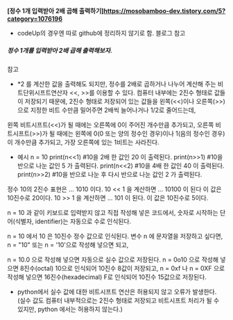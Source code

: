 **[정수 1개 입력받아 2배 곱해 출력하기]<https://mosobamboo-dev.tistory.com/5?category=1076196>**
- codeUp의 경우엔 따로 github에 정리하지 않기로 함. 블로그 참고

##### 정수 1개를 입력받아 2배 곱해 출력해보자. 

참고

- *2 를 계산한 값을 출력해도 되지만,
정수를 2배로 곱하거나 나누어 계산해 주는 비트단위시프트연산자 <<, >>를 이용할 수 있다.
컴퓨터 내부에는 2진수 형태로 값들이 저장되기 때문에,
2진수 형태로 저장되어 있는 값들을 왼쪽(<<)이나 오른쪽(>>)으로
지정한 비트 수만큼 밀어주면 2배씩 늘어나거나 1/2로 줄어드는데,

왼쪽 비트시프트(<<)가 될 때에는 오른쪽에 0이 주어진 개수만큼 추가되고,
오른쪽 비트시프트(>>)가 될 때에는 왼쪽에 0(0 또는 양의 정수인 경우)이나 1(음의 정수인 경우)이 개수만큼 추가되고,
가장 오른쪽에 있는 1비트는 사라진다.

- 예시
n = 10
print(n<<1)  #10을 2배 한 값인 20 이 출력된다.
print(n>>1)  #10을 반으로 나눈 값인 5 가 출력된다.
print(n<<2)  #10을 4배 한 값인 40 이 출력된다.
print(n>>2)  #10을 반으로 나눈 후 다시 반으로 나눈 값인 2 가 출력된다.

정수 10의 2진수 표현은 ... 1010 이다.
10 << 1 을 계산하면 ... 10100 이 된다 이 값은 10진수로 20이다.
10 >> 1 을 계산하면 ... 101 이 된다. 이 값은 10진수로 5이다.

n = 10 과 같이 키보드로 입력받지 않고 직접 작성해 넣은 코드에서, 숫자로 시작하는 단어(식별자, identifier)는 자동으로 수로 인식된다.  

n = 10 에서 10 은 10진수 정수 값으로 인식된다.
변수 n 에 문자열을 저장하고 싶다면, n = "10" 또는 n = '10'으로 작성해 넣으면 되고,

 
n = 10.0 으로 작성해 넣으면 자동으로 실수 값으로 저장된다.
n = 0o10 으로 작성해 넣으면 8진수(octal) 10으로 인식되어 10진수 8값이 저장되고,
n = 0xf 나 n = 0XF 으로 작성해 넣으면 16진수(hexadecimal) F로 인식되어 10진수 15값으로 저장된다.

-  python에서 실수 값에 대한 비트시프트 연산은 허용되지 않고 오류가 발생한다.
(실수 값도 컴퓨터 내부적으로는 2진수 형태로 저장되고 비트시프트 처리가 될 수 있지만, python 에서는 허용하지 않는다.)


